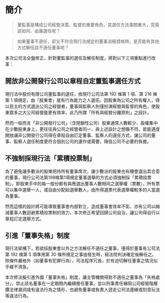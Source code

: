 # 簡介
> 董監事是構成公司經營決策、監督的重要角色，其選任方法事關重大，究竟該如何、由誰選任呢？

> 如果董事不適任，卻又不符合現行法規定的董事消極資格時，是否能有其他方式解任該不適任董事呢？

本次公司法全盤修正，針對董監事的選任及解任制度，將對以下三項重點進行改革：

## 開放非公開發行公司以章程自定董監事選任方式

現行法中股份有限公司董監事的選任，依現行公司法第 192 條第 1 項、第 216 條第 1 項規定，由「股東會」就有行為能力之人選任。因股東為公司之所有權人，得以民主的方式選出公司之經營者，董事與監察人則僅扮演經營與監督的角色，使股東眾多之大公司經營能更有效率，此乃所謂「所有與經營分離原則」之設計。

然而一般而言「非公開發行公司」（含閉鎖性公司）股東通常人數較少、股權集中在少數股東身上，更往往與公司之經營者同一，與上述設計之想像不符。若能適度開放讓非公開發行公司得在章程自由訂定董事、監察人的選任方式，讓公司的董事、監察人選任制度更符合個別公司的運作或需要，降低公司不必要的負擔。


## 不強制採現行法「累積投票制」

為了避免讓多數派的股東把持所有董事席次，讓少數派的股東也有機會選出其合意的董事，現行公司法第198條第1項規定董事選舉的方式必須強制採「累積投票制」，即股東手中的每一股份都有與應選出董事人數相同之選舉權（票數），所有票可以集中選舉一人，或自由分配給選舉數人，由所得選票代表選舉權較多的人當選為董事。

然而這樣的設計將可能導致董事會內部對立，造成董事會效率不彰，亦有公司以縮減董事人數迴避累積投票制的效力，本次修正希望回歸公司自治，讓公司得自行以章程訂定選舉方式。


## 引進「董事失格」制度

現行法架構下，若欲採股東會以外之方法解任不適任之董事，僅得於董事有公司法第 192 條第 5 項準用第 30 條所規定之事由發生時，經法院判決確定後解任之。除條件嚴格外（如董事有犯罪行為），司法程序冗長，於有迫切解任董事之情況似乎緩不濟急。

本次修法擬引進外國「董事失格」制度，讓主管機關得對不適任之董事為「失格處分」，禁止該名董事在一定期間內繼續擔任董事，並以刑事責任嚇阻公司經營階層鑽法律漏洞或有違法行為之情形，也避免董事或負責人遊走公司法邊緣或刻意玩法等違法行為。
